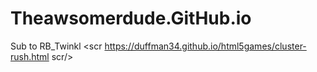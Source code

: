 # Theawsomerdude.GitHub.io
Sub to RB_Twinkl
<scr https://duffman34.github.io/html5games/cluster-rush.html scr/>
